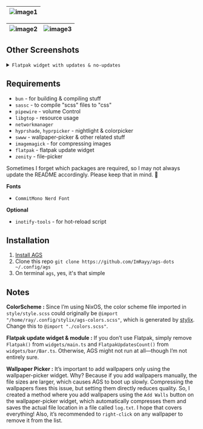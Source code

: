|![image1](https://ik.imagekit.io/rayshold/dotfiles/ags/2024-11-04-133359_hyprshot.png?updatedAt=1730733654701)|
|---|

|![image2](https://ik.imagekit.io/rayshold/dotfiles/ags/2024-11-04-134310_hyprshot.png?updatedAt=1730733654687)|![image3](https://ik.imagekit.io/rayshold/dotfiles/ags/flatpak-full.png?updatedAt=1730781100854)|
|---|---|

## Other Screenshots

<details>
    <summary><code>Flatpak widget with updates & no-updates</code></summary>
    <table>
      <tr>
        <td>
          <img src="https://ik.imagekit.io/rayshold/dotfiles/ags/ags-flatpakt.png?updatedAt=1730780831581" alt="flatpak full">
        </td>
        <td>
          <img src="https://ik.imagekit.io/rayshold/dotfiles/ags/flatpak-empty.png?updatedAt=1730781288069" alt="flatpak empty">
        </td>
      </tr>
      <tr>
        <td align="center">With Updates</td>
        <td align="center">No Updates</td>
      </tr>
    </table>
</details>



## Requirements

- `bun` - for building & compiling stuff
- `sassc` - to compile "scss" files to "css"
- `pipewire` - volume Control
- `libgtop` - resource usage
- `networkmanager`
- `hyprshade`, `hyprpicker` - nightlight & colorpicker
- `swww` - wallpaper-picker & other related stuff
- `imagemagick` - for compressing images
- `flatpak` - flatpak update widget
- `zenity` - file-picker

Sometimes I forget which packages are required, so I may not always update the README accordingly. Please keep that in mind. 🙈

**Fonts**

- `CommitMono Nerd Font`

**Optional**

- `inotify-tools` - for hot-reload script

## Installation

1. [Install AGS](https://aylur.github.io/ags-docs/config/installation/)
2. Clone this repo `git clone https://github.com/ImRayy/ags-dots ~/.config/ags`
3. On terminal `ags`, yes, it's that simple

## Notes

**ColorScheme :** Since I’m using NixOS, the color scheme file imported in `style/style.scss` could originally be `@import "/home/ray/.config/stylix/ags-colors.scss"`, which is generated by [stylix](https://github.com/danth/stylix). Change this to `@import "./colors.scss"`.

**Flatpak update widget & module :**  If you don’t use Flatpak, simply remove `Flatpak()` from `widgets/main.ts` and `FlatpakUpdatesCount()` from `widgets/bar/Bar.ts`. Otherwise, AGS might not run at all—though I’m not entirely sure.

**Wallpaper Picker :** It’s important to add wallpapers only using the wallpaper-picker widget. Why? Because if you add wallpapers manually, the file sizes are larger, which causes AGS to boot up slowly. Compressing the wallpapers fixes this issue, but setting them directly reduces quality. So, I created a method where you add wallpapers using the `Add Walls` button on the wallpaper-picker widget, which automatically compresses them and saves the actual file location in a file called `log.txt`. I hope that covers everything! Also, it’s recommended to `right-click` on any wallpaper to remove it from the list.

